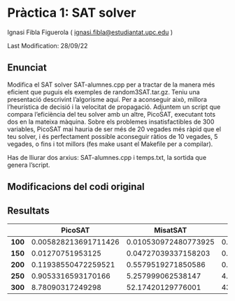 # Pràctica 1: SAT solver
Ignasi Fibla Figuerola ( ignasi.fibla@estudiantat.upc.edu )

Last Modification: 28/09/22

## Enunciat

Modifica el SAT solver SAT-alumnes.cpp per a tractar de la manera més eficient que puguis els exemples de random3SAT.tar.gz. Teniu una presentació descrivint l’algorisme aquí. Per a aconseguir això, millora l’heurística de decisió i la velocitat de propagació. Adjuntem un script que compara l’eficiència del teu solver amb un altre, PicoSAT, executant tots dos en la mateixa màquina. Sobre els problemes insatisfactibles de 300 variables, PicoSAT mai hauria de ser més de 20 vegades més ràpid que el teu solver, i és perfectament possible aconseguir ràtios de 10 vegades, 5 vegades, o fins i tot millors (fes make usant el Makefile per a compilar).

Has de lliurar dos arxius: SAT-alumnes.cpp i temps.txt, la sortida que genera l’script.

## Modificacions del codi original

## Resultats

|         | **PicoSAT** | **MisatSAT** | **Average difference** | **Max difference** | **Max difference Times** |
|---------|-------------|--------------|------------------------|--------------------|--------------------------|
| **100** | 0.005828213691711426 | 0.010530972480773925 | 0.0047027587890625 | 0.009502887725830078 | 2.4777547085866827 |
| **150** | 0.01270751953125 | 0.04727039337158203 | 0.034562873840332034 | 0.06439208984375 | 7.103364895708571 |
| **200** | 0.11938550472259521 | 0.5579519271850586 | 0.43856642246246336 | 1.4874937534332275 | 7.63601379746068 |
| **250** | 0.9053316593170166 | 5.257999062538147 | 4.3526674032211305 | 11.742029190063477 | 8.943978729864286 |
| **300** | 8.78090317249298 | 52.17420129776001 | 43.39329812526703 | 92.9823899269104 | 10.91452043219691 |
